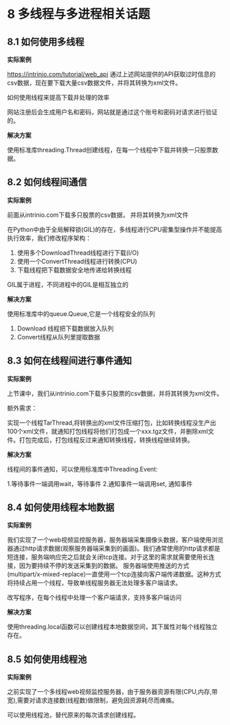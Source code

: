 # 8 多线程与多进程相关话题

## 8.1 如何使用多线程

**实际案例**

https://intrinio.com/tutorial/web_api
通过上述网站提供的API获取过时信息的csv数据，现在要下载大量csv数据文件，并将其转换为xml文件。

如何使用线程来提高下载并处理的效率

网站注册后会生成用户名和密码，网站就是通过这个账号和密码对请求进行验证的。

**解决方案**

使用标准库threading.Thread创建线程，在每一个线程中下载并转换一只股票数据。


## 8.2 如何线程间通信

**实际案例**

前面从intrinio.com下载多只股票的csv数据， 并将其转换为xml文件

在Python中由于全局解释锁(GIL)的存在，多线程进行CPU密集型操作并不能提高执行效率，我们修改程序架构：
1. 使用多个DownloadThread线程进行下载(I/O)
2. 使用一个ConvertThread线程进行转换(CPU)
3. 下载线程把下载数据安全地传递给转换线程

GIL属于进程，不同进程中的GIL是相互独立的

**解决方案**

使用标准库中的queue.Queue,它是一个线程安全的队列

1. Download 线程把下载数据放入队列
2. Convert线程从队列里提取数据

## 8.3 如何在线程间进行事件通知

**实际案例**

上节课中，我们从intrinio.com下载多只股票的csv数据，并将其转换为xml文件。

额外需求：

实现一个线程TarThread,将转换出的xml文件压缩打包，比如转换线程没生产出100个xml文件，就通知打包线程将他们打包成一个xxx.tgz文件，并删除xml文件。打包完成后，打包线程反过来通知转换线程，转换线程继续转换。

**解决方案**

线程间的事件通知，可以使用标准库中Threading.Event:

1.等待事件一端调用wait，等待事件
2.通知事件一端调用set, 通知事件

## 8.4 如何使用线程本地数据

**实际案例**

我们实现了一个web视频监控服务器，服务器端采集摄像头数据，客户端使用浏览器通过http请求数据(观察服务器端采集到的画面)。我们通常使用的http请求都是短连接，服务端响应完之后就会关闭tcp连接。对于这里的需求就需要使用长连接，因为要持续不停的发送采集到的数据。
服务器端使用推送的方式(multipart/x-mixed-replace)一直使用一个tcp连接向客户端传递数据。这种方式将持续占用一个线程，导致单线程服务器无法处理多客户端请求。

改写程序，在每个线程中处理一个客户端请求，支持多客户端访问

**解决方案**

使用threading.local函数可以创建线程本地数据空间，其下属性对每个线程独立存在。


## 8.5 如何使用线程池

**实际案例**

之前实现了一个多线程web视频监控服务器，由于服务器资源有限(CPU,内存,带宽),需要对请求连接数(线程数)做限制，避免因资源耗尽而瘫痪。

可以使用线程池，替代原来的每次请求创建线程。
